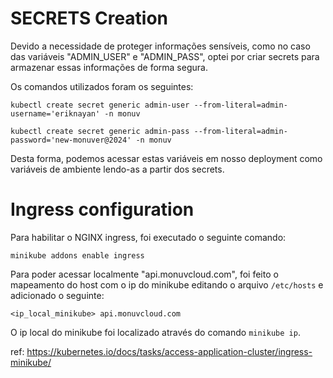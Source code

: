 # SECRETS Creation

Devido a necessidade de proteger informações sensíveis, como no caso das variáveis "ADMIN_USER" e "ADMIN_PASS", optei por criar secrets para armazenar essas informações de forma segura.

Os comandos utilizados foram os seguintes:

`kubectl create secret generic admin-user --from-literal=admin-username='eriknayan' -n monuv`

`kubectl create secret generic admin-pass --from-literal=admin-password='new-monuver@2024' -n monuv`

Desta forma, podemos acessar estas variáveis em nosso deployment como variáveis de ambiente lendo-as a partir dos secrets.


# Ingress configuration

Para habilitar o NGINX ingress, foi executado o seguinte comando:

`minikube addons enable ingress`

Para poder acessar localmente "api.monuvcloud.com", foi feito o mapeamento do host com o ip do minikube editando o arquivo `/etc/hosts` e adicionado o seguinte:

`<ip_local_minikube> api.monuvcloud.com`

O ip local do minikube foi localizado através do comando `minikube ip`.

ref: https://kubernetes.io/docs/tasks/access-application-cluster/ingress-minikube/

